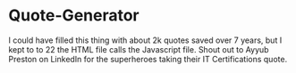 # Quote-Generator
I could have filled this thing with about 2k quotes saved over 7 years, but I kept to to 22
the HTML file calls the Javascript file.
Shout out to Ayyub Preston on LinkedIn for the superheroes taking their IT Certifications quote.
